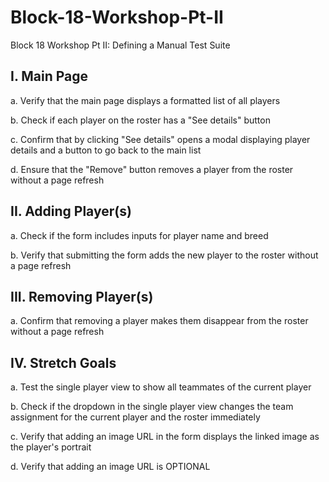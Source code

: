 # Block-18-Workshop-Pt-II
Block 18 Workshop Pt II: Defining a Manual Test Suite

## I. Main Page
   a. Verify that the main page displays a formatted list of all players
   
   b. Check if each player on the roster has a "See details" button
   
   c. Confirm that by clicking "See details" opens a modal displaying player details and a button to go back to the main list
   
   d. Ensure that the "Remove" button removes a player from the roster without a page refresh

## II. Adding Player(s)
   a. Check if the form includes inputs for player name and breed
   
   b. Verify that submitting the form adds the new player to the roster without a page refresh

## III. Removing Player(s)
   a. Confirm that removing a player makes them disappear from the roster without a page refresh

## IV. Stretch Goals
   a. Test the single player view to show all teammates of the current player
   
   b. Check if the dropdown in the single player view changes the team assignment for the current player and the roster immediately
   
   c. Verify that adding an image URL in the form displays the linked image as the player's portrait
   
   d. Verify that adding an image URL is OPTIONAL

